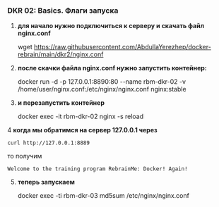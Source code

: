 ### DKR 02: Basics. Флаги запуска

1. **для начало нужно подключиться к серверу и скачать файл nginx.conf**

	wget https://raw.githubusercontent.com/AbdullaYerezhep/docker-rebrain/main/dkr2/nginx.conf

2. **после скачки файла nginx.conf нужно запустить контейнер:**

	docker run -d -p 127.0.0.1:8890:80 --name rbm-dkr-02 -v /home/user/nginx.conf:/etc/nginx/nginx.conf nginx:stable


3. **и перезапустить контейнер**

	docker exec -it rbm-dkr-02 nginx -s reload

4 **когда мы обратимся на сервер 127.0.0.1 через**

	curl http://127.0.0.1:8889 

то получим

	Welcome to the training program RebrainMe: Docker! Again!

5. **теперь запускаем**

	docker exec -ti rbm-dkr-03 md5sum /etc/nginx/nginx.conf